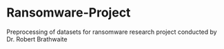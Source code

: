 # Ransomware-Project
Preprocessing of datasets for ransomware research project conducted by Dr. Robert Brathwaite
